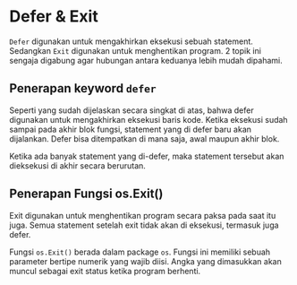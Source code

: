 # Defer & Exit

`Defer` digunakan untuk mengakhirkan eksekusi sebuah statement. Sedangkan `Exit` digunakan untuk menghentikan program. 2 topik ini sengaja digabung agar hubungan antara keduanya lebih mudah dipahami.

## Penerapan keyword `defer`

Seperti yang sudah dijelaskan secara singkat di atas, bahwa defer digunakan untuk mengakhirkan eksekusi baris kode. Ketika eksekusi sudah sampai pada akhir blok fungsi, statement yang di defer baru akan dijalankan. Defer bisa ditempatkan di mana saja, awal maupun akhir blok.

Ketika ada banyak statement yang di-defer, maka statement tersebut akan dieksekusi di akhir secara berurutan.

## Penerapan Fungsi os.Exit()

Exit digunakan untuk menghentikan program secara paksa pada saat itu juga. Semua statement setelah exit tidak akan di eksekusi, termasuk juga defer.

Fungsi `os.Exit()` berada dalam package `os`. Fungsi ini memiliki sebuah parameter bertipe numerik yang wajib diisi. Angka yang dimasukkan akan muncul sebagai exit status ketika program berhenti.
